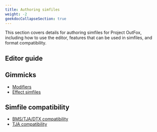 ```yaml
---
title: Authoring simfiles
weight: -2
geekdocCollapseSection: true
---
```


This section covers details for authoring simfiles for Project OutFox, including how to use the editor, features that can be used in simfiles, and format compatibility.

## Editor guide

## Gimmicks

- [Modifiers](/dev/mods/)
- [Effect simfiles](/dev/effects/)

## Simfile compatibility

- [BMS/TJA/DTX compatibility](/dev/songs/bms-pms-dtx-support/)
- [TJA compatibility](/dev/songs/tja-support/)